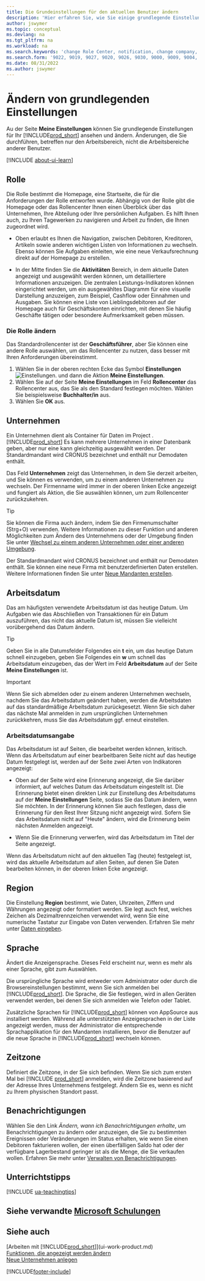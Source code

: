 ```yaml
---
title: Die Grundeinstellungen für den aktuellen Benutzer ändern
description: 'Hier erfahren Sie, wie Sie einige grundlegende Einstellungen in Business Central festlegen können, z. B. Ihre Rolle und Ihr Rollenzentrum, Ihre Firma, Ihr Arbeitsdatum und Ihre Zeitzonen.'
author: jswymer
ms.topic: conceptual
ms.devlang: na
ms.tgt_pltfrm: na
ms.workload: na
ms.search.keywords: 'change Role Center, notification, change company, change work date, decimal separator'
ms.search.form: '9022, 9019, 9027, 9020, 9026, 9030, 9000, 9009, 9004, 9005, 9024, 9006, 9007, 9010, 9016, 9017'
ms.date: 08/31/2022
ms.author: jswymer
---
```

# <a name="change-basic-settings"></a>Ändern von grundlegenden Einstellungen

Au der Seite **Meine Einstellungen** können Sie grundlegende Einstellungen für Ihr [!INCLUDE[prod_short](includes/prod_short.md)] ansehen und ändern. Änderungen, die Sie durchführen, betreffen nur den Arbeitsbereich, nicht die Arbeitsbereiche anderer Benutzer.  

[!INCLUDE [about-ui-learn](includes/about-ui-learn.md)]

## <a name="role"></a><a name="role-center"></a>Rolle

Die Rolle bestimmt die Homepage, eine Startseite, die für die Anforderungen der Rolle entworfen wurde. Abhängig von der Rolle gibt die Homepage oder das Rollencenter Ihnen einen Überblick über das Unternehmen, Ihre Abteilung oder Ihre persönlichen Aufgaben. Es hilft Ihnen auch, zu Ihren Tagewerken zu navigieren und Arbeit zu finden, die Ihnen zugeordnet wird.

* Oben erlaubt es Ihnen die Navigation, zwischen Debitoren, Kreditoren, Artikeln sowie anderen wichtigen Listen von Informationen zu wechseln. Ebenso können Sie Aufgaben einleiten, wie eine neue Verkaufsrechnung direkt auf der Homepage zu erstellen.

* In der Mitte finden Sie die **Aktivitäten** Bereich, in dem aktuelle Daten angezeigt und ausgewählt werden können, um detailliertere Informationen anzuzeigen. Die zentralen Leistungs-Indikatoren können eingerichtet werden, um ein ausgewähltes Diagramm für eine visuelle Darstellung anzuzeigen, zum Beispiel, Cashflow oder Einnahmen und Ausgaben. Sie können eine Liste von Lieblingsdebitoren auf der Homepage auch für Geschäftskonten einrichten, mit denen Sie häufig Geschäfte tätigen oder besondere Aufmerksamkeit geben müssen.

### <a name="change-the-role"></a>Die Rolle ändern

Das Standardrollencenter ist der **Geschäftsführer**, aber Sie können eine andere Rolle auswählen, um das Rollencenter zu nutzen, dass besser mit Ihren Anforderungen übereinstimmt.  

1. Wählen Sie in der oberen rechten Ecke das Symbol **Einstellungen** ![Einstellungen.](media/ui-experience/settings_icon_small.png "Einstellungssymbol für Rollencenter") und dann die Aktion **Meine Einstellungen**.
2. Wählen Sie auf der Seite **Meine Einstellungen** im Feld **Rollencenter** das Rollencenter aus, das Sie als den Standard festlegen möchten. Wählen Sie beispielsweise **Buchhalter/in** aus.
3. Wählen Sie **OK** aus.

## <a name="company"></a><a name="company"></a>Unternehmen

Ein Unternehmen dient als Container für Daten im Project .[!INCLUDE[prod_short](includes/prod_short.md)] Es kann mehrere Unternehmen in einer Datenbank geben, aber nur eine kann gleichzeitig ausgewählt werden. Der Standardmandant wird CRONUS bezeichnet und enthält nur Demodaten enthält.

Das Feld **Unternehmen** zeigt das Unternehmen, in dem Sie derzeit arbeiten, und Sie können es verwenden, um zu einem anderen Unternehmen zu wechseln. Der Firmenname wird immer in der oberen linken Ecke angezeigt und fungiert als Aktion, die Sie auswählen können, um zum Rollencenter zurückzukehren.

> [!TIP]
> Sie können die Firma auch ändern, indem Sie den Firmenumschalter (Strg+O) verwenden. Weitere Informationen zu dieser Funktion und anderen Möglichkeiten zum Ändern des Unternehmens oder der Umgebung finden Sie unter [Wechsel zu einem anderen Unternehmen oder einer anderen Umgebung](ui-organization-switch.md).

Der Standardmandant wird CRONUS bezeichnet und enthält nur Demodaten enthält. Sie können eine neue Firma mit benutzerdefinierten Daten erstellen. Weitere Informationen finden Sie unter [Neue Mandanten erstellen](about-new-company.md).

<!--
### <a name="to-change-the-company-name"></a>To change the company name

The company name is always displayed at the top left corner and works as an action that you can choose to go back to the Role Center. You can change this name on the **Company Information** page.

1. Choose the ![Sprocket icon to open the Settings menu.](media/ui-experience/settings_icon_small.png) icon, and then choose the **Company Information** action.
2. In the **Name** field, enter the new company name.
3. Leave the page. The system restarts and displays the new company in the top-left corner.

### <a name="to-display-a-company-badge-for-quick-access-to-company-information"></a><a name="badge"></a>To display a company badge for quick access to company information

You can add a customized badge in the top-right corner, which you can choose to quickly view company name and tenant information in a pop-up box. The company badge is also useful when [!INCLUDE[prod_short](includes/prod_short.md)] is embedded in another application, like Microsoft Teams or in some other web application. In these cases, because the [!INCLUDE[web_client](includes/web_client.md)] displays less surrounding contextual information, the company badge serves as the only way to determine which company or environment a record belongs to.

1. Choose the ![Lightbulb that opens the Tell Me feature.](media/ui-search/search_small.png "Tell me what you want to do") icon, enter **Company Information**, and then choose the related link.
2. On the **Company Badge** FastTab, fill in the fields as necessary. [!INCLUDE[tooltip-inline-tip](includes/tooltip-inline-tip_md.md)].

> [!NOTE]
> If a company badge is defined, then you cannot change the company name as described in [To change the company name](ui-change-basic-settings.md#to-change-the-company-name)-->

## <a name="work-date"></a><a name="work-date"></a>Arbeitsdatum

Das am häufigsten verwendete Arbeitsdatum ist das heutige Datum. Um Aufgaben wie das Abschließen von Transaktionen für ein Datum auszuführen, das nicht das aktuelle Datum ist, müssen Sie vielleicht vorübergehend das Datum ändern.

> [!TIP]  
> Geben Sie in alle Datumsfelder Folgendes ein **t** ein, um das heutige Datum schnell einzugeben, geben Sie Folgendes ein **w** um schnell das Arbeitsdatum einzugeben, das der Wert im Feld **Arbeitsdatum** auf der Seite **Meine Einstellungen** ist.

> [!IMPORTANT]  
> Wenn Sie sich abmelden oder zu einem anderen Unternehmen wechseln, nachdem Sie das Arbeitsdatum geändert haben, werden die Arbeitsdaten auf das standardmäßige Arbeitsdatum zurückgesetzt. Wenn Sie sich daher das nächste Mal anmelden in zum ursprünglichen Unternehmen zurückkehren, muss Sie das Arbeitsdatum ggf. erneut einstellen.

### <a name="work-date-indication"></a>Arbeitsdatumsangabe

Das Arbeitsdatum ist auf Seiten, die bearbeitet werden können, kritisch. Wenn das Arbeitsdatum auf einer bearbeitbaren Seite nicht auf das heutige Datum festgelegt ist, werden auf der Seite zwei Arten von Indikatoren angezeigt:

* Oben auf der Seite wird eine Erinnerung angezeigt, die Sie darüber informiert, auf welches Datum das Arbeitsdatum eingestellt ist. Die Erinnerung bietet einen direkten Link zur Einstellung des Arbeitsdatums auf der **Meine Einstellungen** Seite, sodass Sie das Datum ändern, wenn Sie möchten. In der Erinnerung können Sie auch festlegen, dass die Erinnerung für den Rest Ihrer Sitzung nicht angezeigt wird. Sofern Sie das Arbeitsdatum nicht auf "Heute" ändern, wird die Erinnerung beim nächsten Anmelden angezeigt.

* Wenn Sie die Erinnerung verwerfen, wird das Arbeitsdatum im Titel der Seite angezeigt.  

Wenn das Arbeitsdatum nicht auf den aktuellen Tag (heute) festgelegt ist, wird das aktuelle Arbeitsdatum auf allen Seiten, auf denen Sie Daten bearbeiten können, in der oberen linken Ecke angezeigt.

## <a name="region"></a><a name="region"></a>Region

Die Einstellung **Region** bestimmt, wie Daten, Uhrzeiten, Ziffern und Währungen angezeigt oder formatiert werden. Sie legt auch fest, welches Zeichen als Dezimaltrennzeichen verwendet wird, wenn Sie eine numerische Tastatur zur Eingabe von Daten verwenden. Erfahren Sie mehr unter [Daten eingeben](ui-enter-data.md#decimal).

## <a name="language"></a><a name="language"></a>Sprache

Ändert die Anzeigensprache. Dieses Feld erscheint nur, wenn es mehr als einer Sprache, gibt zum Auswählen.

Die ursprüngliche Sprache wird entweder vom Administrator oder durch die Browsereinstellungen bestimmt, wenn Sie sich anmelden bei [!INCLUDE[prod_short](includes/prod_short.md)]. Die Sprache, die Sie festlegen, wird in allen Geräten verwendet werden, bei denen Sie sich anmelden wie Telefon oder Tablet.

Zusätzliche Sprachen für [!INCLUDE[prod_short](includes/prod_short.md)] können von AppSource aus installiert werden. Während alle unterstützten Anzeigesprachen in der Liste angezeigt werden, muss der Administrator die entsprechende Sprachapplikation für den Mandanten installieren, bevor die Benutzer auf die neue Sprache in [!INCLUDE[prod_short](includes/prod_short.md)] wechseln können.  

## <a name="time-zone"></a>Zeitzone

Definiert die Zeitzone, in der Sie sich befinden. Wenn Sie sich zum ersten Mal bei [!INCLUDE [prod_short](includes/prod_short.md)] anmelden, wird die Zeitzone basierend auf der Adresse Ihres Unternehmens festgelegt. Ändern Sie es, wenn es nicht zu Ihrem physischen Standort passt.  

## <a name="notifications"></a>Benachrichtigungen

Wählen Sie den Link *Ändern, wann ich Benachrichtigungen erhalte*, um Benachrichtigungen zu ändern oder anzuzeigen, die Sie zu bestimmten Ereignissen oder Veränderungen im Status erhalten, wie wenn Sie einen Debitoren fakturieren wollen, der einen überfälligen Saldo hat oder der verfügbare Lagerbestand geringer ist als die Menge, die Sie verkaufen wollen. Erfahren Sie mehr unter [Verwalten von Benachrichtigungen](ui-smart-notifications.md).

## <a name="teaching-tips"></a>Unterrichtstipps

[!INCLUDE [ua-teachingtips](includes/ua-teachingtips.md)]

## <a name="see-related-microsoft-training"></a>Siehe verwandte [Microsoft Schulungen](/training/modules/personalize-ui-dynamics-365-business-central/index)

## <a name="see-also"></a>Siehe auch

[Arbeiten mit [!INCLUDE[prod_short](includes/prod_short.md)]](ui-work-product.md)  
[Funktionen, die angezeigt werden ändern](ui-experiences.md)  
[Neue Unternehmen anlegen](about-new-company.md)  

[!INCLUDE[footer-include](includes/footer-banner.md)]
